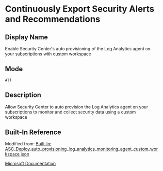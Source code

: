 # Continuously Export Security Alerts and Recommendations

## Display Name

Enable Security Center's auto provisioning of the Log Analytics agent on your subscriptions with custom workspace

## Mode

`All`

## Description

Allow Security Center to auto provision the Log Analytics agent on your subscriptions to monitor and collect security data using a custom workspace

## Built-In Reference

Modified from: [Built-In: ASC_Deploy_auto_provisioning_log_analytics_monitoring_agent_custom_workspace.json](https://github.com/Azure/azure-policy/blob/master/built-in-policies/policyDefinitions/Security%20Center/ASC_Deploy_auto_provisioning_log_analytics_monitoring_agent_custom_workspace.json)

[Microsoft Documentation](https://docs.microsoft.com/en-us/azure/security-center/security-center-enable-data-collection#enable-automatic-provisioning-of-the-log-analytics-agent-)